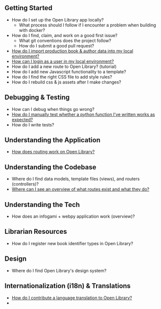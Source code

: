 ## Getting Started

- How do I set up the Open Library app locally?
  - What process should I follow if I encounter a problem when building with docker?
- How do I find, claim, and work on a good first issue?
  - What git conventions does the project follow?
  - How do I submit a good pull request?
- [How do I import production book & author data into my local environment?](https://github.com/internetarchive/openlibrary/wiki/Loading-Production-Book-Data)
- [How can I login as a user in my local environment?](https://github.com/internetarchive/openlibrary/blob/master/CONTRIBUTING.md#logging-in-as-admin)
- How do I add a new route to Open Library? (tutorial)
- How do I add new Javascript functionality to a template?
- How do I find the right CSS file to add style rules?
- How do I rebuild css & js assets after I make changes?

## Debugging & Testing

- How can I debug when things go wrong?
- [How do I manually test whether a python function I've written works as expected?](https://github.com/internetarchive/openlibrary/wiki/Recipes#magic-incantation-accessing-webctx)
- How do I write tests?

## Understanding the Application

- [How does routing work on Open Library?](https://github.com/internetarchive/openlibrary/wiki/Frontend-Guide#the-lifecycle-of-a-network-request)

## Understanding the Codebase

- Where do I find data models, template files (views), and routers (controllers)? 
- [Where can I see an overview of what routes exist and what they do?](https://github.com/internetarchive/openlibrary/wiki/Endpoints#list-of-all-routes)

## Understanding the Tech

- How does an infogami + webpy application work (overview)?

## Librarian Resources

- How do I register new book identifier types in Open Library?

## Design

- Where do I find Open Library's design system?

## Internationalization (i18n) & Translations

- [How do I contribute a language translation to Open Library?](https://github.com/internetarchive/openlibrary/wiki/Internationalization-Contributor's-Guide-(i18n))
- 